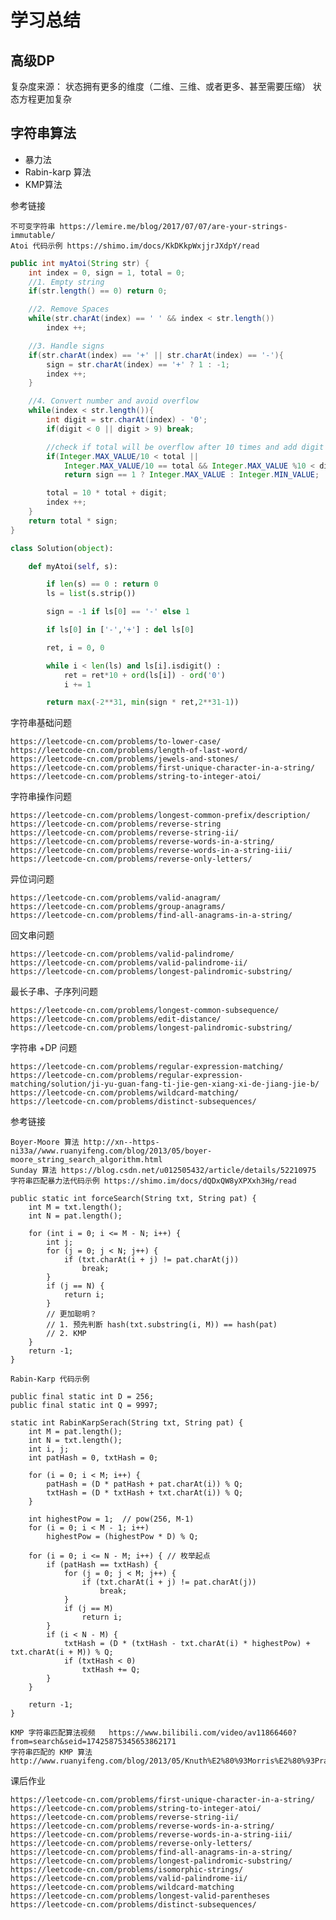 # 学习总结

## 高级DP

复杂度来源：
状态拥有更多的维度（二维、三维、或者更多、甚至需要压缩）
状态方程更加复杂

## 字符串算法

- 暴力法
- Rabin-karp 算法
- KMP算法

参考链接

    不可变字符串 https://lemire.me/blog/2017/07/07/are-your-strings-immutable/
    Atoi 代码示例 https://shimo.im/docs/KkDKkpWxjjrJXdpY/read

```java
public int myAtoi(String str) {
    int index = 0, sign = 1, total = 0;
    //1. Empty string
    if(str.length() == 0) return 0;

    //2. Remove Spaces
    while(str.charAt(index) == ' ' && index < str.length())
        index ++;

    //3. Handle signs
    if(str.charAt(index) == '+' || str.charAt(index) == '-'){
        sign = str.charAt(index) == '+' ? 1 : -1;
        index ++;
    }

    //4. Convert number and avoid overflow
    while(index < str.length()){
        int digit = str.charAt(index) - '0';
        if(digit < 0 || digit > 9) break;

        //check if total will be overflow after 10 times and add digit
        if(Integer.MAX_VALUE/10 < total ||
        	Integer.MAX_VALUE/10 == total && Integer.MAX_VALUE %10 < digit)
            return sign == 1 ? Integer.MAX_VALUE : Integer.MIN_VALUE;

        total = 10 * total + digit;
        index ++;
    }
    return total * sign;
}
```

```python
class Solution(object):

    def myAtoi(self, s):

        if len(s) == 0 : return 0
        ls = list(s.strip())

        sign = -1 if ls[0] == '-' else 1

        if ls[0] in ['-','+'] : del ls[0]

        ret, i = 0, 0

        while i < len(ls) and ls[i].isdigit() :
            ret = ret*10 + ord(ls[i]) - ord('0')
            i += 1

        return max(-2**31, min(sign * ret,2**31-1))
```

字符串基础问题

    https://leetcode-cn.com/problems/to-lower-case/
    https://leetcode-cn.com/problems/length-of-last-word/
    https://leetcode-cn.com/problems/jewels-and-stones/
    https://leetcode-cn.com/problems/first-unique-character-in-a-string/
    https://leetcode-cn.com/problems/string-to-integer-atoi/

字符串操作问题

    https://leetcode-cn.com/problems/longest-common-prefix/description/
    https://leetcode-cn.com/problems/reverse-string
    https://leetcode-cn.com/problems/reverse-string-ii/
    https://leetcode-cn.com/problems/reverse-words-in-a-string/
    https://leetcode-cn.com/problems/reverse-words-in-a-string-iii/
    https://leetcode-cn.com/problems/reverse-only-letters/

异位词问题

    https://leetcode-cn.com/problems/valid-anagram/
    https://leetcode-cn.com/problems/group-anagrams/
    https://leetcode-cn.com/problems/find-all-anagrams-in-a-string/

回文串问题

    https://leetcode-cn.com/problems/valid-palindrome/
    https://leetcode-cn.com/problems/valid-palindrome-ii/
    https://leetcode-cn.com/problems/longest-palindromic-substring/


最长子串、子序列问题

    https://leetcode-cn.com/problems/longest-common-subsequence/
    https://leetcode-cn.com/problems/edit-distance/
    https://leetcode-cn.com/problems/longest-palindromic-substring/

字符串 +DP 问题

    https://leetcode-cn.com/problems/regular-expression-matching/
    https://leetcode-cn.com/problems/regular-expression-matching/solution/ji-yu-guan-fang-ti-jie-gen-xiang-xi-de-jiang-jie-b/
    https://leetcode-cn.com/problems/wildcard-matching/
    https://leetcode-cn.com/problems/distinct-subsequences/


参考链接

    Boyer-Moore 算法 http://xn--https-ni33a//www.ruanyifeng.com/blog/2013/05/boyer-moore_string_search_algorithm.html
    Sunday 算法 https://blog.csdn.net/u012505432/article/details/52210975
    字符串匹配暴力法代码示例 https://shimo.im/docs/dQDxQW8yXPXxh3Hg/read
```
public static int forceSearch(String txt, String pat) {
    int M = txt.length();
    int N = pat.length();

    for (int i = 0; i <= M - N; i++) {
        int j;
        for (j = 0; j < N; j++) {
            if (txt.charAt(i + j) != pat.charAt(j))
                break;
        }
        if (j == N) {
            return i;
        }
        // 更加聪明？ 
        // 1. 预先判断 hash(txt.substring(i, M)) == hash(pat)
        // 2. KMP 
    }
    return -1;
}
```
    Rabin-Karp 代码示例
```
public final static int D = 256;
public final static int Q = 9997;

static int RabinKarpSerach(String txt, String pat) {
    int M = pat.length();
    int N = txt.length();
    int i, j;
    int patHash = 0, txtHash = 0;

    for (i = 0; i < M; i++) {
        patHash = (D * patHash + pat.charAt(i)) % Q;
        txtHash = (D * txtHash + txt.charAt(i)) % Q;
    }

    int highestPow = 1;  // pow(256, M-1)
    for (i = 0; i < M - 1; i++) 
        highestPow = (highestPow * D) % Q;

    for (i = 0; i <= N - M; i++) { // 枚举起点
        if (patHash == txtHash) {
            for (j = 0; j < M; j++) {
                if (txt.charAt(i + j) != pat.charAt(j))
                    break;
            }
            if (j == M)
                return i;
        }
        if (i < N - M) {
            txtHash = (D * (txtHash - txt.charAt(i) * highestPow) + txt.charAt(i + M)) % Q;
            if (txtHash < 0)
                txtHash += Q;
        }
    }

    return -1;
}
```
    KMP 字符串匹配算法视频 	https://www.bilibili.com/video/av11866460?from=search&seid=17425875345653862171
    字符串匹配的 KMP 算法 http://www.ruanyifeng.com/blog/2013/05/Knuth%E2%80%93Morris%E2%80%93Pratt_algorithm.html

课后作业

    https://leetcode-cn.com/problems/first-unique-character-in-a-string/
    https://leetcode-cn.com/problems/string-to-integer-atoi/
    https://leetcode-cn.com/problems/reverse-string-ii/
    https://leetcode-cn.com/problems/reverse-words-in-a-string/
    https://leetcode-cn.com/problems/reverse-words-in-a-string-iii/
    https://leetcode-cn.com/problems/reverse-only-letters/
    https://leetcode-cn.com/problems/find-all-anagrams-in-a-string/
    https://leetcode-cn.com/problems/longest-palindromic-substring/
    https://leetcode-cn.com/problems/isomorphic-strings/
    https://leetcode-cn.com/problems/valid-palindrome-ii/
    https://leetcode-cn.com/problems/wildcard-matching
    https://leetcode-cn.com/problems/longest-valid-parentheses
    https://leetcode-cn.com/problems/distinct-subsequences/

